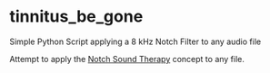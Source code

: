 # tinnitus_be_gone
Simple Python Script applying a 8 kHz Notch Filter to any audio file

Attempt to apply the [Notch Sound Therapy](http://www.audionotch.com/faq) concept to any file.
